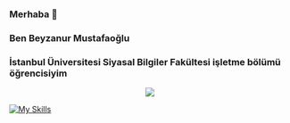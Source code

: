 ### Merhaba 👋
### Ben Beyzanur Mustafaoğlu 
### İstanbul Üniversitesi Siyasal Bilgiler Fakültesi işletme bölümü öğrencisiyim
<p align="center">
  <a href="https://www.linkedin.com/in/beyzanur-mustafaoglu/">
    <img src="https://skillicons.dev/icons?i=linkedin"/>
  </a>
</p>

[![My Skills](https://skillicons.dev/icons?i=linkedin)](https://www.linkedin.com/in/beyzanur-mustafaoglu/)




<!--
**beyzanurmustafaoglu/beyzanurmustafaoglu** is a ✨ _special_ ✨ repository because its `README.md` (this file) appears on your GitHub profile.

Here are some ideas to get you started:

- 🔭 I’m currently working on ...
- 🌱 I’m currently learning ...
- 👯 I’m looking to collaborate on ...
- 🤔 I’m looking for help with ...
- 💬 Ask me about ...
- 📫 How to reach me: ...
- 😄 Pronouns: ...
- ⚡ Fun fact: ...
-->
